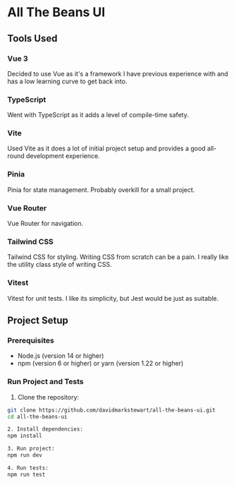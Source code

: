 # All The Beans UI

## Tools Used

### Vue 3
Decided to use Vue as it's a framework I have previous experience with and has a low learning curve to get back into.

### TypeScript
Went with TypeScript as it adds a level of compile-time safety.

### Vite
Used Vite as it does a lot of initial project setup and provides a good all-round development experience.

### Pinia
Pinia for state management. Probably overkill for a small project.

### Vue Router
Vue Router for navigation.

### Tailwind CSS
Tailwind CSS for styling. Writing CSS from scratch can be a pain. I really like the utility class style of writing CSS.

### Vitest
Vitest for unit tests. I like its simplicity, but Jest would be just as suitable.

## Project Setup

### Prerequisites
- Node.js (version 14 or higher)
- npm (version 6 or higher) or yarn (version 1.22 or higher)

### Run Project and Tests
1. Clone the repository:
```bash
git clone https://github.com/davidmarkstewart/all-the-beans-ui.git
cd all-the-beans-ui

2. Install dependencies:
npm install

3. Run project:
npm run dev

4. Run tests:
npm run test
